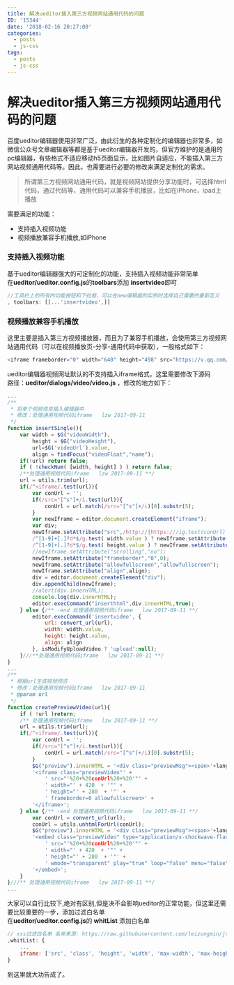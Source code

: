 ```yaml
---
title: 解决ueditor插入第三方视频网站通用代码的问题
ID: '15344'
date: '2018-02-16 20:27:00'
categories:
  - posts
  - js-css
tags:
  - posts
  - js-css
---
```


# 解决ueditor插入第三方视频网站通用代码的问题

百度ueditor编辑器使用非常广泛，由此衍生的各种定制化的编辑器也非常多，如微信公众号文章编辑器等都是基于ueditor编辑器开发的，但官方维护的是通用的pc编辑器，有些格式不适应移动h5页面显示，比如图片自适应，不能插入第三方网站视频通用代码等。因此，也需要进行必要的修改来满足定制化的需求。

> 所谓第三方视频网站通用代码，就是视频网站提供分享功能时，可选择html代码，通过代码等，通用代码可以兼容手机播放，比如在iPhone，ipad上播放

需要满足的功能：

- 支持插入视频功能
- 视频播放兼容手机播放,如iPhone

### 支持插入视频功能

基于ueditor编辑器强大的可定制化的功能，支持插入视频功能非常简单  
在**ueditor/ueditor.config.js**的**toolbars**添加 **insertvideo**即可

``` js 
//工具栏上的所有的功能按钮和下拉框，可以在new编辑器的实例时选择自己需要的重新定义
, toolbars: [[...'insertvideo',]] 
```

### 视频播放兼容手机播放

这里主要是插入第三方视频播放器，而且为了兼容手机播放，会使用第三方视频网站通用代码（可以在视频播放页-分享-通用代码中获取），一般格式如下：

``` js 
<iframe frameborder="0" width="640" height="498" src="https://v.qq.com/iframe/player.html?vid=y0016tj0qvh&tiny=0&auto=0" allowfullscreen></iframe> 
```

ueditor编辑器视频网址默认的不支持插入iframe格式，这里需要修改下源码  
路径：**ueditor/dialogs/video/video.js** ，修改的地方如下：

``` js 
...
/**
 * 将单个视频信息插入编辑器中
 * 修改：处理通用视频代码iframe   lzw 2017-09-11
 */
function insertSingle(){
    var width = $G("videoWidth"),
        height = $G("videoHeight"),
        url=$G('videoUrl').value,
        align = findFocus("videoFloat","name");
    if(!url) return false;
    if ( !checkNum( [width, height] ) ) return false;
    /**处理通用视频代码iframe   lzw 2017-09-11 **/
    url = utils.trim(url);
    if(/^<iframe/.test(url)){
        var conUrl = '';
        if(/src="[^s"]+/i.test(url)){
            conUrl = url.match(/src="[^s"]+/i)[0].substr(5);
        }
        var newIframe = editor.document.createElement("iframe");
        var div;
        newIframe.setAttribute("src",/http://|https:///ig.test(conUrl) ? conUrl : "http://"+conUrl);
        /^[1-9]+[.]?d*$/g.test( width.value ) ? newIframe.setAttribute("width",width.value) : "";
        /^[1-9]+[.]?d*$/g.test( height.value ) ? newIframe.setAttribute("height",height.value) : "";
        //newIframe.setAttribute("scrolling","no");
        newIframe.setAttribute("frameborder","0",0);
        newIframe.setAttribute("allowfullscreen","allowfullscreen");
        newIframe.setAttribute("align",align);
        div = editor.document.createElement("div");
        div.appendChild(newIframe);
        //alert(div.innerHTML);
        console.log(div.innerHTML);
        editor.execCommand("inserthtml",div.innerHTML,true);
    } else {/** -end 处理通用视频代码iframe   lzw 2017-09-11 **/
        editor.execCommand('insertvideo', {
            url: convert_url(url),
            width: width.value,
            height: height.value,
            align: align
        }, isModifyUploadVideo ? 'upload':null);
    }///**处理通用视频代码iframe   lzw 2017-09-11 **/
}
...
/**
 * 根据url生成视频预览
 * 修改：处理通用视频代码iframe   lzw 2017-09-11
 * @param url
 */
function createPreviewVideo(url){
    if ( !url )return;
    /** 处理通用视频代码iframe   lzw 2017-09-11 **/
    url = utils.trim(url);
    if(/^<iframe/.test(url)){
        var conUrl = '';
        if(/src="[^s"]+/i.test(url)){
            conUrl = url.match(/src="[^s"]+/i)[0].substr(5);
        }
        $G("preview").innerHTML = '<div class="previewMsg"><span>'+lang.urlError+'</span></div>'+
        '<iframe class="previewVideo"' +
            ' src="'%20+%20conUrl%20+%20'"' +
            ' width="' + 420  + '"' +
            ' height="' + 280  + '"' +
            ' frameborder=0 allowfullscreen>' +
        '</iframe>';
    } else {/** -end 处理通用视频代码iframe   lzw 2017-09-11 **/
        var conUrl = convert_url(url);
        conUrl = utils.unhtmlForUrl(conUrl);
        $G("preview").innerHTML = '<div class="previewMsg"><span>'+lang.urlError+'</span></div>'+
        '<embed class="previewVideo" type="application/x-shockwave-flash" pluginspage="http://www.macromedia.com/go/getflashplayer"' +
            ' src="'%20+%20conUrl%20+%20'"' +
            ' width="' + 420  + '"' +
            ' height="' + 280  + '"' +
            ' wmode="transparent" play="true" loop="false" menu="false" allowscriptaccess="never" allowfullscreen="true" >' +
        '</embed>';
    }
}///** 处理通用视频代码iframe   lzw 2017-09-11 **/
... 
```

大家可以自行比较下,绝对有区别,但是决不会影响ueditor的正常功能，但这里还需要比较重要的一步，添加过滤白名单  
在**ueditor/ueditor.config.js**的 **whitList** 添加白名单

``` js 
// xss过滤白名单 名单来源: https://raw.githubusercontent.com/leizongmin/js-xss/master/lib/default.js
,whitList: {
    ...
    iframe: ['src', 'class', 'height', 'width', 'max-width', 'max-height', 'align', 'frameborder', 'allowfullscreen']
} 
```

到这里就大功告成了。
 
 
 
 
 
 
 
 
 
 
 
 
 
 
 
 
 
 
 
 
 
 
 

